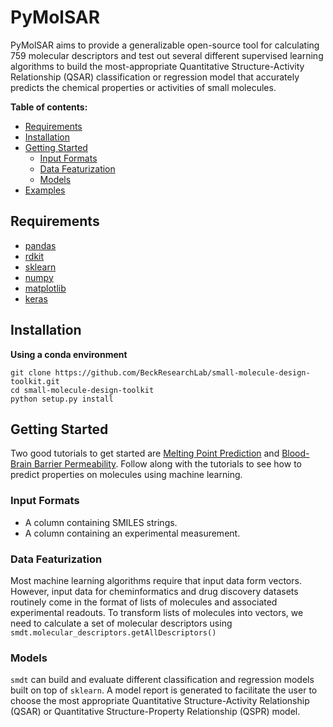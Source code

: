# PyMolSAR
PyMolSAR aims to provide a generalizable open-source tool 
for calculating 759 molecular descriptors and test out several different supervised learning algorithms to build the most-appropriate Quantitative Structure-Activity Relationship (QSAR) 
classification or regression model that accurately predicts the chemical properties or activities of small molecules.

**Table of contents:**
* [Requirements](https://github.com/BeckResearchLab/small-molecule-design-toolkit#requirements)
* [Installation](https://github.com/BeckResearchLab/small-molecule-design-toolkit#installation)
* [Getting Started](https://github.com/BeckResearchLab/small-molecule-design-toolkit#getting-started)
    * [Input Formats](https://github.com/BeckResearchLab/small-molecule-design-toolkit#input-formats)
    * [Data Featurization](https://github.com/BeckResearchLab/small-molecule-design-toolkit#data-featurization)
    * [Models](https://github.com/BeckResearchLab/small-molecule-design-toolkit#models)
* [Examples](https://github.com/BeckResearchLab/small-molecule-design-toolkit/notebooks)


## Requirements
* [pandas](http://pandas.pydata.org/)
* [rdkit](http://www.rdkit.org/docs/Install.html)
* [sklearn](http://github.com/scikit-learn/scikit-learn.git)
* [numpy](http://store.continuum.io/cshop/anaconda/)
* [matplotlib](http://matplotlib.org/)
* [keras](http://keras.io/)

## Installation

**Using a conda environment**
```buildoutcfg
git clone https://github.com/BeckResearchLab/small-molecule-design-toolkit.git
cd small-molecule-design-toolkit
python setup.py install                                 
```

## Getting Started

Two good tutorials to get started are [Melting Point Prediction](http://github.com/BeckResearchLab/small-molecule-design-toolkit/blob/master/notebooks/MeltingPoint.ipynb) and [Blood-Brain Barrier Permeability](http://github.com/BeckResearchLab/small-molecule-design-toolkit/blob/master/notebooks/Lithium%20Blood-Brain-Barrier%20Penetration.ipynb). 
Follow along with the tutorials to see how to predict properties on molecules using machine learning.

### Input Formats

- A column containing SMILES strings.
- A column containing an experimental measurement.

### Data Featurization

Most machine learning algorithms require that input data form vectors. 
However, input data for cheminformatics and drug discovery datasets routinely come in the format of lists of molecules and associated experimental readouts. To transform lists of molecules into vectors,
we need to calculate a set of molecular descriptors using `smdt.molecular_descriptors.getAllDescriptors()`

### Models

`smdt` can build and evaluate different classification and regression models built on top of `sklearn`.
A model report is generated to facilitate the user to choose the most appropriate Quantitative Structure-Activity Relationship (QSAR) or 
Quantitative Structure-Property Relationship (QSPR) model.


